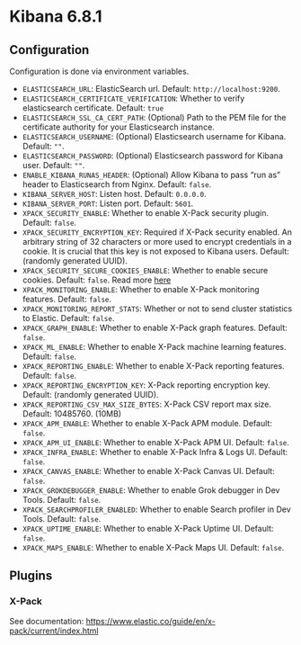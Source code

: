 # Kibana 6.8.1

## Configuration
Configuration is done via environment variables.

* `ELASTICSEARCH_URL`: ElasticSearch url. Default: `http://localhost:9200`.
* `ELASTICSEARCH_CERTIFICATE_VERIFICATION`: Whether to verify elasticsearch certificate. Default: `true`
* `ELASTICSEARCH_SSL_CA_CERT_PATH`: (Optional) Path to the PEM file for the certificate authority for your Elasticsearch instance.
* `ELASTICSEARCH_USERNAME`: (Optional) Elasticsearch username for Kibana. Default: `""`.
* `ELASTICSEARCH_PASSWORD`: (Optional) Elasticsearch password for Kibana user. Default: `""`.
* `ENABLE_KIBANA_RUNAS_HEADER`: (Optional) Allow Kibana to pass “run as” header to Elasticsearch from Nginx. Default: `false`.
* `KIBANA_SERVER_HOST`: Listen host. Default: `0.0.0.0`.
* `KIBANA_SERVER_PORT`: Listen port. Default: `5601`.
* `XPACK_SECURITY_ENABLE`: Whether to enable X-Pack security plugin. Default: `false`.
* `XPACK_SECURITY_ENCRYPTION_KEY`: Required if X-Pack security enabled. An arbitrary string of 32 characters or more used to encrypt credentials in a cookie. It is crucial that this key is not exposed to Kibana users. Default: (randomly generated UUID).
* `XPACK_SECURITY_SECURE_COOKIES_ENABLE`: Whether to enable secure cookies. Default: `false`. Read more [here](https://www.elastic.co/guide/en/x-pack/5.1/kibana.html#security-ui-settings)
* `XPACK_MONITORING_ENABLE`: Whether to enable X-Pack monitoring features. Default: `false`.
* `XPACK_MONITORING_REPORT_STATS`: Whether or not to send cluster statistics to Elastic. Default: `false`.
* `XPACK_GRAPH_ENABLE`: Whether to enable X-Pack graph features. Default: `false`.
* `XPACK_ML_ENABLE`: Whether to enable X-Pack machine learning features. Default: `false`.
* `XPACK_REPORTING_ENABLE`: Whether to enable X-Pack reporting features. Default: `false`.
* `XPACK_REPORTING_ENCRYPTION_KEY`: X-Pack reporting encryption key. Default: (randomly generated UUID).
* `XPACK_REPORTING_CSV_MAX_SIZE_BYTES`: X-Pack CSV report max size. Default: 10485760. (10MB)
* `XPACK_APM_ENABLE`: Whether to enable X-Pack APM module. Default: `false`.
* `XPACK_APM_UI_ENABLE`: Whether to enable X-Pack APM UI. Default: `false`.
* `XPACK_INFRA_ENABLE`: Whether to enable X-Pack Infra & Logs UI. Default: `false`.
* `XPACK_CANVAS_ENABLE`: Whether to enable X-Pack Canvas UI. Default: `false`.
* `XPACK_GROKDEBUGGER_ENABLE`: Whether to enable Grok debugger in Dev Tools. Default: `false`.
* `XPACK_SEARCHPROFILER_ENABLED`: Whether to enable Search profiler in Dev Tools. Default: `false`.
* `XPACK_UPTIME_ENABLE`: Whether to enable X-Pack Uptime UI. Default: `false`.
* `XPACK_MAPS_ENABLE`: Whether to enable X-Pack Maps UI. Default: `false`.

## Plugins

### X-Pack
See documentation: https://www.elastic.co/guide/en/x-pack/current/index.html

